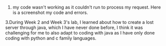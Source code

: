 1. my code wasn't working as it couldn't run to process my request. Here is a screenshot my code and errors.



3.During Week 2 and Week 3's lab, I learned about how to create a lost server through java, which I have never done before, I think it was challenging for me to also adapt to 
coding with java as I have only done coding with python and c family languages. 
